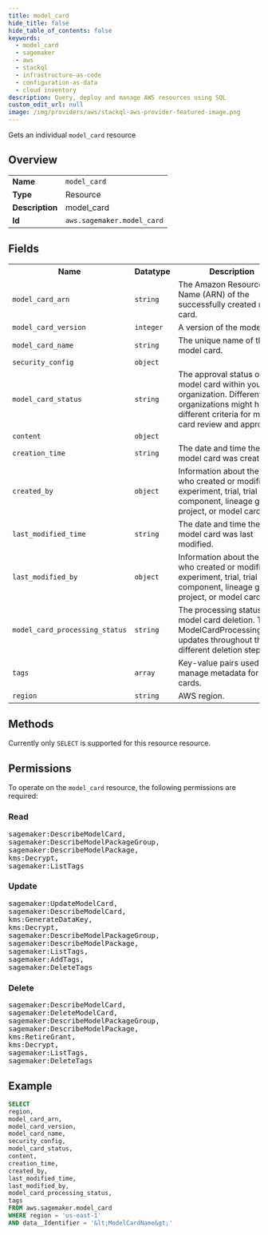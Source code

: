 ```yaml
---
title: model_card
hide_title: false
hide_table_of_contents: false
keywords:
  - model_card
  - sagemaker
  - aws
  - stackql
  - infrastructure-as-code
  - configuration-as-data
  - cloud inventory
description: Query, deploy and manage AWS resources using SQL
custom_edit_url: null
image: /img/providers/aws/stackql-aws-provider-featured-image.png
---
```

Gets an individual <code>model_card</code> resource

## Overview
<table><tbody>
<tr><td><b>Name</b></td><td><code>model_card</code></td></tr>
<tr><td><b>Type</b></td><td>Resource</td></tr>
<tr><td><b>Description</b></td><td>model_card</td></tr>
<tr><td><b>Id</b></td><td><code>aws.sagemaker.model_card</code></td></tr>
</tbody></table>

## Fields
<table><tbody>
<tr><th>Name</th><th>Datatype</th><th>Description</th></tr>
<tr><td><code>model_card_arn</code></td><td><code>string</code></td><td>The Amazon Resource Name (ARN) of the successfully created model card.</td></tr>
<tr><td><code>model_card_version</code></td><td><code>integer</code></td><td>A version of the model card.</td></tr>
<tr><td><code>model_card_name</code></td><td><code>string</code></td><td>The unique name of the model card.</td></tr>
<tr><td><code>security_config</code></td><td><code>object</code></td><td></td></tr>
<tr><td><code>model_card_status</code></td><td><code>string</code></td><td>The approval status of the model card within your organization. Different organizations might have different criteria for model card review and approval.</td></tr>
<tr><td><code>content</code></td><td><code>object</code></td><td></td></tr>
<tr><td><code>creation_time</code></td><td><code>string</code></td><td>The date and time the model card was created.</td></tr>
<tr><td><code>created_by</code></td><td><code>object</code></td><td>Information about the user who created or modified an experiment, trial, trial component, lineage group, project, or model card.</td></tr>
<tr><td><code>last_modified_time</code></td><td><code>string</code></td><td>The date and time the model card was last modified.</td></tr>
<tr><td><code>last_modified_by</code></td><td><code>object</code></td><td>Information about the user who created or modified an experiment, trial, trial component, lineage group, project, or model card.</td></tr>
<tr><td><code>model_card_processing_status</code></td><td><code>string</code></td><td>The processing status of model card deletion. The ModelCardProcessingStatus updates throughout the different deletion steps.</td></tr>
<tr><td><code>tags</code></td><td><code>array</code></td><td>Key-value pairs used to manage metadata for model cards.</td></tr>
<tr><td><code>region</code></td><td><code>string</code></td><td>AWS region.</td></tr>

</tbody></table>

## Methods
Currently only <code>SELECT</code> is supported for this resource resource.

## Permissions

To operate on the <code>model_card</code> resource, the following permissions are required:

### Read
<pre>
sagemaker:DescribeModelCard,
sagemaker:DescribeModelPackageGroup,
sagemaker:DescribeModelPackage,
kms:Decrypt,
sagemaker:ListTags</pre>

### Update
<pre>
sagemaker:UpdateModelCard,
sagemaker:DescribeModelCard,
kms:GenerateDataKey,
kms:Decrypt,
sagemaker:DescribeModelPackageGroup,
sagemaker:DescribeModelPackage,
sagemaker:ListTags,
sagemaker:AddTags,
sagemaker:DeleteTags</pre>

### Delete
<pre>
sagemaker:DescribeModelCard,
sagemaker:DeleteModelCard,
sagemaker:DescribeModelPackageGroup,
sagemaker:DescribeModelPackage,
kms:RetireGrant,
kms:Decrypt,
sagemaker:ListTags,
sagemaker:DeleteTags</pre>


## Example
```sql
SELECT
region,
model_card_arn,
model_card_version,
model_card_name,
security_config,
model_card_status,
content,
creation_time,
created_by,
last_modified_time,
last_modified_by,
model_card_processing_status,
tags
FROM aws.sagemaker.model_card
WHERE region = 'us-east-1'
AND data__Identifier = '&lt;ModelCardName&gt;'
```
